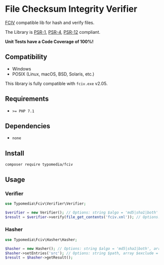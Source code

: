 # File Checksum Integrity Verifier

[FCIV](https://archive.org/details/FCIV_v2_05) compatible lib for hash and verify files.

The Library is [PSR-1](https://www.php-fig.org/psr/psr-1/), [PSR-4](https://www.php-fig.org/psr/psr-4/), [PSR-12](https://www.php-fig.org/psr/psr-12/) compliant.

**Unit Tests have a Code Coverage of 100%!**

## Compatibility

- Windows
- POSIX (Linux, macOS, BSD, Solaris, etc.)

This library is fully compatible with `fciv.exe` v2.05.

## Requirements

- `>= PHP 7.1`

## Dependencies

- `none`

## Install

```
composer require typomedia/fciv
```

## Usage

### Verifier

```php
use Typomedia\Fciv\Verifier\Verifier;

$verifier = new Verifier(); // Options: string $algo = 'md5|sha1|both'
$result = $verifier->verify(file_get_contents('fciv.xml')); // Options: string $data, $exclude = [], $path = null
```

### Hasher

```php
use Typomedia\Fciv\Hasher\Hasher;

$hasher = new Hasher(); // Options: string $algo = 'md5|sha1|both', array $types = []
$hasher->setEntries('src'); // Options: string $path, array $exclude = []
$result = $hasher->getResult();
```
